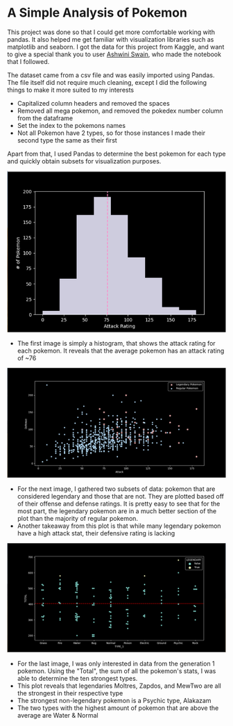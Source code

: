 # A Simple Analysis of Pokemon

This project was done so that I could get more comfortable working with pandas. It also helped me get familiar with visualization libraries such as matplotlib and seaborn. I got the data for this project from Kaggle, and want to give a special thank you to user [Ashwini Swain](https://www.kaggle.com/ash316), who made the notebook that I followed. 

The dataset came from a csv file and was easily imported using Pandas. The file itself did not require much cleaning, except I did the following things to make it more suited to my interests
* Capitalized column headers and removed the spaces
* Removed all mega pokemon, and removed the pokedex number column from the dataframe
* Set the index to the pokemons names
* Not all Pokemon have 2 types, so for those instances I made their second type the same as their first

Apart from that, I used Pandas to determine the best pokemon for each type and quickly obtain subsets for visualization purposes. 

![img1](https://github.com/omcevoy/exPandas/blob/master/pokemon/img/img1.png) 

* The first image is simply a histogram, that shows the attack rating for each pokemon. It reveals that the average pokemon has an attack rating of ~76

![img2](https://github.com/omcevoy/exPandas/blob/master/pokemon/img/img2.png)

* For the next image, I gathered two subsets of data: pokemon that are considered legendary and those that are not. They are plotted based off of their offense and defense ratings. It is pretty easy to see that for the most part, the legendary pokemon are in a much better section of the plot than the majority of regular pokemon. 
* Another takeaway from this plot is that while many legendary pokemon have a high attack stat, their defensive rating is lacking

![img3](https://github.com/omcevoy/exPandas/blob/master/pokemon/img/img3.png) 

* For the last image, I was only interested in data from the generation 1 pokemon. Using the "Total", the sum of all the pokemon's stats, I was able to determine the ten strongest types. 
* This plot reveals that legendaries Moltres, Zapdos, and MewTwo are all the strongest in their respective type
* The strongest non-legendary pokemon is a Psychic type, Alakazam
* The two types with the highest amount of pokemon that are above the average are Water & Normal
